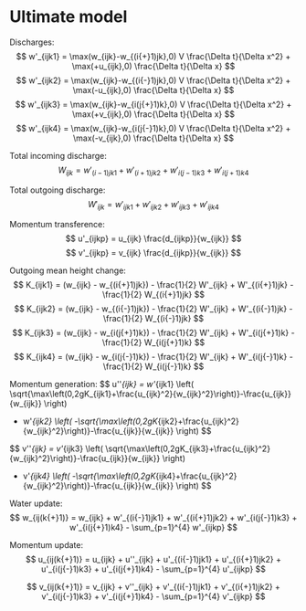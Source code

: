 # Ultimate model


Discharges:
$$
w'_{ijk1} = \max(w_{ijk}-w_{(i{+}1)jk},0) V \frac{\Delta t}{\Delta x^2} + \max(+u_{ijk},0) \frac{\Delta t}{\Delta x}
$$
$$
w'_{ijk2} = \max(w_{ijk}-w_{(i{-}1)jk},0) V \frac{\Delta t}{\Delta x^2} + \max(-u_{ijk},0) \frac{\Delta t}{\Delta x}
$$
$$
w'_{ijk3} = \max(w_{ijk}-w_{i(j{+}1)k},0) V \frac{\Delta t}{\Delta x^2} + \max(+v_{ijk},0) \frac{\Delta t}{\Delta x}
$$
$$
w'_{ijk4} = \max(w_{ijk}-w_{i(j{-}1)k},0) V \frac{\Delta t}{\Delta x^2} + \max(-v_{ijk},0) \frac{\Delta t}{\Delta x}
$$

Total incoming discharge:
$$
W_{ijk} = w'_{(i{-}1)jk1} + w'_{(i{+}1)jk2} + w'_{i(j{-}1)k3} + w'_{i(j{+}1)k4}
$$

Total outgoing discharge:
$$
W'_{ijk} = w'_{ijk1} + w'_{ijk2} + w'_{ijk3} + w'_{ijk4}
$$

Momentum transference:
$$
u'_{ijkp} =  u_{ijk} \frac{d_{ijkp}}{w_{ijk}}
$$
$$
v'_{ijkp} =  v_{ijk} \frac{d_{ijkp}}{w_{ijk}}
$$

Outgoing mean height change:
$$
K_{ijk1} = (w_{ijk} - w_{(i{+}1)jk}) - \frac{1}{2} W'_{ijk} + W'_{(i{+}1)jk} - \frac{1}{2} W_{(i{+}1)jk}
$$
$$
K_{ijk2} = (w_{ijk} - w_{(i{-}1)jk}) - \frac{1}{2} W'_{ijk} + W'_{(i{-}1)jk} - \frac{1}{2} W_{(i{-}1)jk}
$$
$$
K_{ijk3} = (w_{ijk} - w_{i(j{+}1)k}) - \frac{1}{2} W'_{ijk} + W'_{i(j{+}1)k} - \frac{1}{2} W_{i(j{+}1)k}
$$
$$
K_{ijk4} = (w_{ijk} - w_{i(j{-}1)k}) - \frac{1}{2} W'_{ijk} + W'_{i(j{-}1)k} - \frac{1}{2} W_{i(j{-}1)k}
$$

Momentum generation:
$$
u''_{ijk} =
w'_{ijk1} \left(
    \sqrt{\max\left(0,2gK_{ijk1}+\frac{u_{ijk}^2}{w_{ijk}^2}\right)}-\frac{u_{ijk}}{w_{ijk}}
    \right)
+ w'_{ijk2} \left(
    -\sqrt{\max\left(0,2gK_{ijk2}+\frac{u_{ijk}^2}{w_{ijk}^2}\right)}-\frac{u_{ijk}}{w_{ijk}}
    \right)
$$

$$
v''_{ijk} =
v'_{ijk3} \left(
    \sqrt{\max\left(0,2gK_{ijk3}+\frac{u_{ijk}^2}{w_{ijk}^2}\right)}-\frac{u_{ijk}}{w_{ijk}}
    \right)
+ v'_{ijk4} \left(
    -\sqrt{\max\left(0,2gK_{ijk4}+\frac{u_{ijk}^2}{w_{ijk}^2}\right)}-\frac{u_{ijk}}{w_{ijk}}
    \right)
$$


Water update:
$$
w_{ij(k{+}1)} = w_{ijk} + w'_{(i{-}1)jk1} + w'_{(i{+}1)jk2} + w'_{i(j{-}1)k3} + w'_{i(j{+}1)k4} - \sum_{p=1}^{4} w'_{ijkp}
$$


Momentum update:
$$
u_{ij(k{+}1)} = u_{ijk} + u''_{ijk} + u'_{(i{-}1)jk1} + u'_{(i{+}1)jk2} + u'_{i(j{-}1)k3} + u'_{i(j{+}1)k4} - \sum_{p=1}^{4} u'_{ijkp}
$$

$$
v_{ij(k{+}1)} = v_{ijk} + v''_{ijk} + v'_{(i{-}1)jk1} + v'_{(i{+}1)jk2} + v'_{i(j{-}1)k3} + v'_{i(j{+}1)k4} - \sum_{p=1}^{4} v'_{ijkp}
$$
